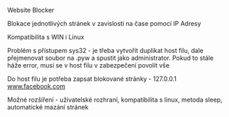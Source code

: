 Website Blocker

Blokace jednotlivých stránek v zavislosti na čase pomocí IP Adresy

Kompatibilita s WIN i Linux

Problém s přístupem sys32 - je třeba vytvořit duplikat host filu, dale přejmenovat soubor na .pyw a spustit jako administrator. Pokud to stále háže error, musí se v host filu v zabezpečení povolit vše

Do host filu je potřeba zapsat blokované stránky - 127.0.0.1 www.facebook.com

Možné rozšíření - uživatelské rozhraní, kompatibilita s linux, metoda sleep, automatické mazání stránek